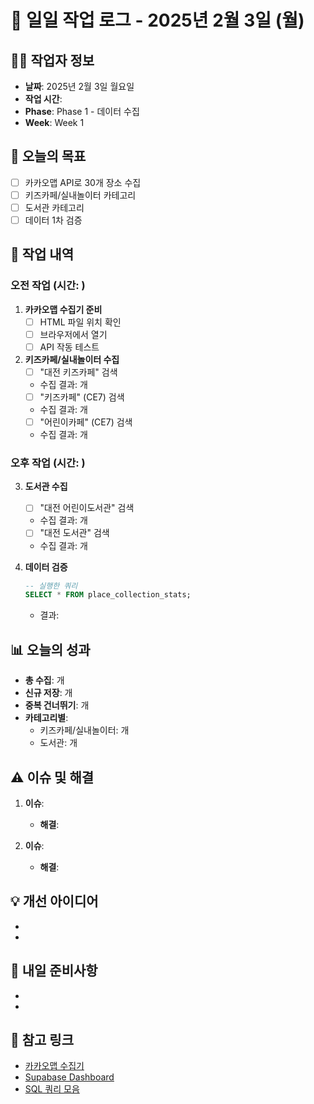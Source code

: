 # 📅 일일 작업 로그 - 2025년 2월 3일 (월)

## 👩‍💻 작업자 정보
- **날짜**: 2025년 2월 3일 월요일
- **작업 시간**: 
- **Phase**: Phase 1 - 데이터 수집
- **Week**: Week 1

## 🎯 오늘의 목표
- [ ] 카카오맵 API로 30개 장소 수집
- [ ] 키즈카페/실내놀이터 카테고리
- [ ] 도서관 카테고리
- [ ] 데이터 1차 검증

## 📝 작업 내역

### 오전 작업 (시간: )
1. **카카오맵 수집기 준비**
   - [ ] HTML 파일 위치 확인
   - [ ] 브라우저에서 열기
   - [ ] API 작동 테스트

2. **키즈카페/실내놀이터 수집**
   - [ ] "대전 키즈카페" 검색
   - 수집 결과: 개
   - [ ] "키즈카페" (CE7) 검색
   - 수집 결과: 개
   - [ ] "어린이카페" (CE7) 검색
   - 수집 결과: 개

### 오후 작업 (시간: )
3. **도서관 수집**
   - [ ] "대전 어린이도서관" 검색
   - 수집 결과: 개
   - [ ] "대전 도서관" 검색
   - 수집 결과: 개

4. **데이터 검증**
   ```sql
   -- 실행한 쿼리
   SELECT * FROM place_collection_stats;
   ```
   - 결과:

## 📊 오늘의 성과
- **총 수집**: 개
- **신규 저장**: 개
- **중복 건너뛰기**: 개
- **카테고리별**:
  - 키즈카페/실내놀이터: 개
  - 도서관: 개

## ⚠️ 이슈 및 해결
1. **이슈**: 
   - **해결**: 

2. **이슈**: 
   - **해결**: 

## 💡 개선 아이디어
- 
- 

## 📌 내일 준비사항
- 
- 

## 🔗 참고 링크
- [카카오맵 수집기](../src/tools/kakao-collector.html)
- [Supabase Dashboard](https://supabase.com/dashboard/project/khpubcicxqaweviflvxr)
- [SQL 쿼리 모음](../resources/sql-queries.md)